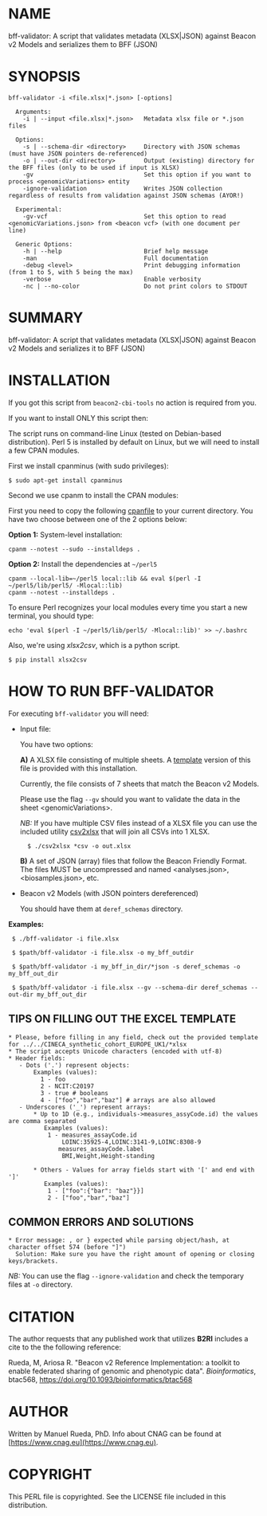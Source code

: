 # NAME

bff-validator: A script that validates metadata (XLSX|JSON) against Beacon v2 Models and serializes them to BFF (JSON)

# SYNOPSIS

    bff-validator -i <file.xlsx|*.json> [-options]

      Arguments:
        -i | --input <file.xlsx|*.json>   Metadata xlsx file or *.json files

      Options:
        -s | --schema-dir <directory>     Directory with JSON schemas (must have JSON pointers de-referenced)
        -o | --out-dir <directory>        Output (existing) directory for the BFF files (only to be used if input is XLSX)
        -gv                               Set this option if you want to process <genomicVariations> entity
        -ignore-validation                Writes JSON collection regardless of results from validation against JSON schemas (AYOR!)

      Experimental:
        -gv-vcf                           Set this option to read <genomicVariations.json> from <beacon vcf> (with one document per line)

      Generic Options:
        -h | --help                       Brief help message
        -man                              Full documentation
        -debug <level>                    Print debugging information (from 1 to 5, with 5 being the max)
        -verbose                          Enable verbosity
        -nc | --no-color                  Do not print colors to STDOUT

# SUMMARY

bff-validator: A script that validates metadata (XLSX|JSON) against Beacon v2 Models and serializes it to BFF (JSON)

# INSTALLATION

If you got this script from `beacon2-cbi-tools` no action is required from you.

If you want to install ONLY this script then:

The script runs on command-line Linux (tested on Debian-based distribution). Perl 5 is installed by default on Linux,
but we will need to install a few CPAN modules.

First we install cpanminus (with sudo privileges):

    $ sudo apt-get install cpanminus

Second we use cpanm to install the CPAN modules:

First you need to copy the following [cpanfile](https://raw.githubusercontent.com/mrueda/beacon2-cbi-tools/main/cpanfile) to your current directory.  You have two choose between one of the 2 options below:

**Option 1:** System-level installation:

    cpanm --notest --sudo --installdeps .

**Option 2:** Install the dependencies at `~/perl5`

    cpanm --local-lib=~/perl5 local::lib && eval $(perl -I ~/perl5/lib/perl5/ -Mlocal::lib)
    cpanm --notest --installdeps .

To ensure Perl recognizes your local modules every time you start a new terminal, you should type:

    echo 'eval $(perl -I ~/perl5/lib/perl5/ -Mlocal::lib)' >> ~/.bashrc

Also, we're using _xlsx2csv_, which is a python script.

    $ pip install xlsx2csv

# HOW TO RUN BFF-VALIDATOR

For executing `bff-validator` you will need:

- Input file:

    You have two options:

    **A)** A XLSX file consisting of multiple sheets. A [template](https://metacpan.org/pod/Beacon-v2-Models_template.xlsx) version of this file is provided with this installation.

    Currently, the file consists of 7 sheets that match the Beacon v2 Models.

    Please use the flag `--gv` should you want to validate the data in the sheet &lt;genomicVariations>.

    _NB:_ If you have multiple CSV files instead of a XLSX file you can use the included utility [csv2xlsx](https://github.com/EGA-archive/beacon2-cbi-tools/blob/main/utils/models2xlsx/csv2xlsx) that will join all CSVs into 1 XLSX.

        $ ./csv2xlsx *csv -o out.xlsx

    **B)** A set of JSON (array) files that follow the Beacon Friendly Format. The files MUST be uncompressed and named &lt;analyses.json>, &lt;biosamples.json>, etc.

- Beacon v2 Models (with JSON pointers dereferenced)

    You should have them at `deref_schemas` directory.

**Examples:**

     $ ./bff-validator -i file.xlsx

     $ $path/bff-validator -i file.xlsx -o my_bff_outdir

     $ $path/bff-validator -i my_bff_in_dir/*json -s deref_schemas -o my_bff_out_dir 

     $ $path/bff-validator -i file.xlsx --gv --schema-dir deref_schemas --out-dir my_bff_out_dir
    

## TIPS ON FILLING OUT THE EXCEL TEMPLATE

    * Please, before filling in any field, check out the provided template for ../../CINECA_synthetic_cohort_EUROPE_UK1/*xlsx
    * The script accepts Unicode characters (encoded with utf-8)
    * Header fields: 
       - Dots ('.') represent objects: 
           Examples (values):
             1 - foo
             2 - NCIT:C20197
             3 - true # booleans
             4 - ["foo","bar","baz"] # arrays are also allowed
       - Underscores ('_') represent arrays: 
           * Up to 1D (e.g., individuals->measures_assyCode.id) the values are comma separated
              Examples (values):
               1 - measures_assayCode.id
                   LOINC:35925-4,LOINC:3141-9,LOINC:8308-9
                  measures_assayCode.label
                   BMI,Weight,Height-standing
                   
           * Others - Values for array fields start with '[' and end with ']'
              Examples (values): 
               1 - ["foo":{"bar": "baz"}}]
               2 - ["foo","bar","baz"]

## COMMON ERRORS AND SOLUTIONS

    * Error message: , or } expected while parsing object/hash, at character offset 574 (before "]")
      Solution: Make sure you have the right amount of opening or closing keys/brackets.

_NB:_ You can use the flag `--ignore-validation` and check the temporary files at `-o` directory.

# CITATION

The author requests that any published work that utilizes **B2RI** includes a cite to the the following reference:

Rueda, M, Ariosa R. "Beacon v2 Reference Implementation: a toolkit to enable federated sharing of genomic and phenotypic data". _Bioinformatics_, btac568, https://doi.org/10.1093/bioinformatics/btac568

# AUTHOR 

Written by Manuel Rueda, PhD. Info about CNAG can be found at [https://www.cnag.eu](https://www.cnag.eu).

# COPYRIGHT

This PERL file is copyrighted. See the LICENSE file included in this distribution.
